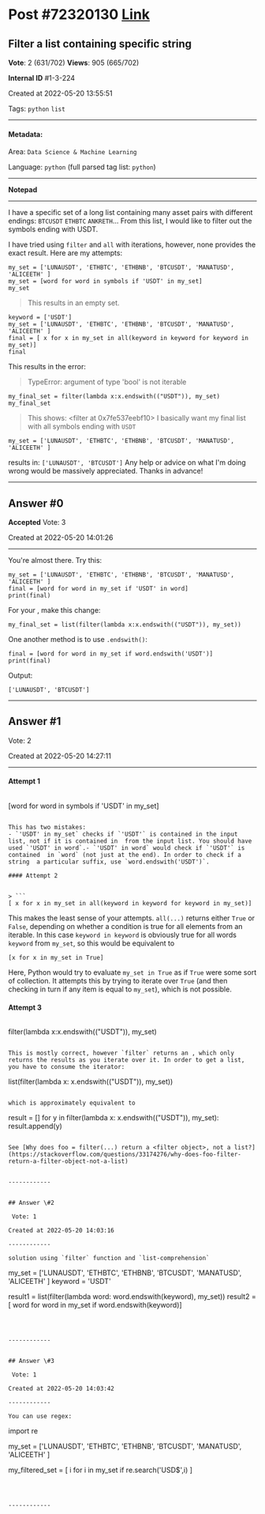 
# Post \#72320130 [Link](https://stackoverflow.com/questions/72320130/)

## Filter a list containing specific string

**Vote**: 2 (631/702) **Views**: 905 (665/702) 

**Internal ID** \#1-3-224

Created at 2022-05-20 13:55:51

Tags: `python` `list`

----------

#### Metadata:

Area: `Data Science & Machine Learning`

Language: `python` (full parsed tag list: `python`)

----------

**Notepad**


----------


I have a specific set of a long list containing many asset pairs with different endings: `BTCUSDT` `ETHBTC` `ANKRETH`... From this list, I would like to filter out the symbols ending with USDT.

I have tried using `filter` and `all` with iterations, however, none provides the exact result.
Here are my attempts:

```
my_set = ['LUNAUSDT', 'ETHBTC', 'ETHBNB', 'BTCUSDT', 'MANATUSD', 'ALICEETH' ]
my_set = [word for word in symbols if 'USDT' in my_set]
my_set
```

> This results in an empty set.

```
keyword = ['USDT']
my_set = ['LUNAUSDT', 'ETHBTC', 'ETHBNB', 'BTCUSDT', 'MANATUSD', 'ALICEETH' ]
final = [ x for x in my_set in all(keyword in keyword for keyword in my_set)]
final
```

This results in the error:
> TypeError: argument of type 'bool' is not iterable

```
my_final_set = filter(lambda x:x.endswith(("USDT")), my_set)
my_final_set
```

> This shows: <filter at 0x7fe537eebf10>
I basically want my final list with all symbols ending with `USDT`

```
my_set = ['LUNAUSDT', 'ETHBTC', 'ETHBNB', 'BTCUSDT', 'MANATUSD', 'ALICEETH' ]
```

results in: `['LUNAUSDT', 'BTCUSDT']`
Any help or advice on what I'm doing wrong would be massively appreciated. Thanks in advance!


----------
        
## Answer \#0

**Accepted** Vote: 3

Created at 2022-05-20 14:01:26

------------

You're almost there. Try this:
```
my_set = ['LUNAUSDT', 'ETHBTC', 'ETHBNB', 'BTCUSDT', 'MANATUSD', 'ALICEETH' ]
final = [word for word in my_set if 'USDT' in word]
print(final)
```

For your , make this change:
```
my_final_set = list(filter(lambda x:x.endswith(("USDT")), my_set))
```

One another method is to use `.endswith()`:
```
final = [word for word in my_set if word.endswith('USDT')]
print(final)
```

Output:
```
['LUNAUSDT', 'BTCUSDT']
```



------------
    
    
## Answer \#1

 Vote: 2

Created at 2022-05-20 14:27:11

------------


#### Attempt 1


> ```
[word for word in symbols if 'USDT' in my_set]
```

This has two mistakes:
- `'USDT' in my_set` checks if `'USDT'` is contained in the input list, not if it is contained in  from the input list. You should have used `'USDT' in word`.- `'USDT' in word` would check if `'USDT'` is contained  in `word` (not just at the end). In order to check if a string  a particular suffix, use `word.endswith('USDT')`.

#### Attempt 2


> ```
[ x for x in my_set in all(keyword in keyword for keyword in my_set)]
```

This makes the least sense of your attempts. `all(...)` returns either `True` or `False`, depending on whether a condition is true for all elements from an iterable. In this case `keyword in keyword` is obviously true for all words `keyword` from `my_set`, so this would be equivalent to
```
[x for x in my_set in True]
```

Here, Python would try to evaluate `my_set in True` as if `True` were some sort of collection. It attempts this by trying to iterate over `True` (and then checking in turn if any item is equal to `my_set`), which is not possible.

#### Attempt 3


> ```
filter(lambda x:x.endswith(("USDT")), my_set)
```

This is mostly correct, however `filter` returns an , which only returns the results as you iterate over it. In order to get a list, you have to consume the iterator:
```
list(filter(lambda x: x.endswith(("USDT")), my_set))
```

which is approximately equivalent to
```
result = []
for y in filter(lambda x: x.endswith(("USDT")), my_set):
    result.append(y)
```

See [Why does foo = filter(...) return a <filter object>, not a list?](https://stackoverflow.com/questions/33174276/why-does-foo-filter-return-a-filter-object-not-a-list)


------------
    
    
## Answer \#2

 Vote: 1

Created at 2022-05-20 14:03:16

------------

solution using `filter` function and `list-comprehension`
```
my_set = ['LUNAUSDT', 'ETHBTC', 'ETHBNB', 'BTCUSDT', 'MANATUSD', 'ALICEETH' ]
keyword = 'USDT'

result1 = list(filter(lambda word: word.endswith(keyword), my_set))
result2 = [ word for word in my_set if word.endswith(keyword)]
```



------------
    
    
## Answer \#3

 Vote: 1

Created at 2022-05-20 14:03:42

------------

You can use regex:
```
import re

my_set = ['LUNAUSDT', 'ETHBTC', 'ETHBNB', 'BTCUSDT', 'MANATUSD', 'ALICEETH' ]

my_filtered_set = [ i for i in my_set if re.search('USD$',i) ]
```



------------
    
    